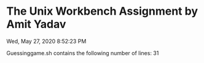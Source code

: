 # The Unix Workbench Assignment by Amit Yadav
Wed, May 27, 2020  8:52:23 PM

Guessinggame.sh contains the following number of lines:
31
